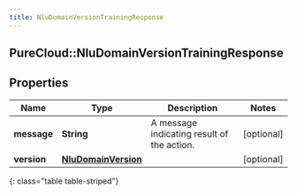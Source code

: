 ```yaml
---
title: NluDomainVersionTrainingResponse
---
```

## PureCloud::NluDomainVersionTrainingResponse

## Properties

|Name | Type | Description | Notes|
|------------ | ------------- | ------------- | -------------|
| **message** | **String** | A message indicating result of the action. | [optional] |
| **version** | [**NluDomainVersion**](NluDomainVersion.html) |  | [optional] |
{: class="table table-striped"}


